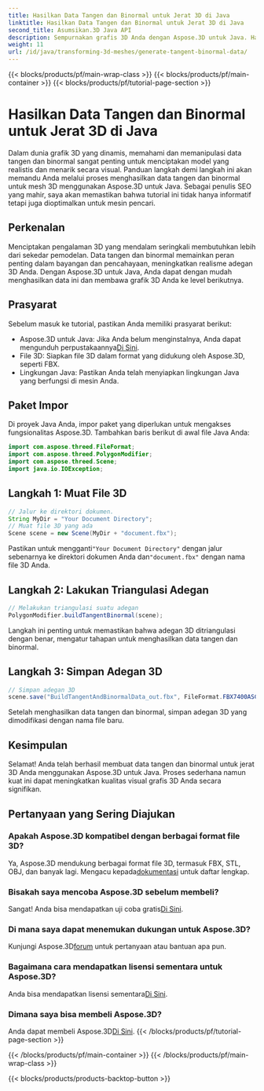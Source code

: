 ```yaml
---
title: Hasilkan Data Tangen dan Binormal untuk Jerat 3D di Java
linktitle: Hasilkan Data Tangen dan Binormal untuk Jerat 3D di Java
second_title: Asumsikan.3D Java API
description: Sempurnakan grafis 3D Anda dengan Aspose.3D untuk Java. Hasilkan data tangen dan binormal dengan mudah. Coba uji coba gratis sekarang!
weight: 11
url: /id/java/transforming-3d-meshes/generate-tangent-binormal-data/
---
```


{{< blocks/products/pf/main-wrap-class >}}
{{< blocks/products/pf/main-container >}}
{{< blocks/products/pf/tutorial-page-section >}}

# Hasilkan Data Tangen dan Binormal untuk Jerat 3D di Java

Dalam dunia grafik 3D yang dinamis, memahami dan memanipulasi data tangen dan binormal sangat penting untuk menciptakan model yang realistis dan menarik secara visual. Panduan langkah demi langkah ini akan memandu Anda melalui proses menghasilkan data tangen dan binormal untuk mesh 3D menggunakan Aspose.3D untuk Java. Sebagai penulis SEO yang mahir, saya akan memastikan bahwa tutorial ini tidak hanya informatif tetapi juga dioptimalkan untuk mesin pencari.
## Perkenalan
Menciptakan pengalaman 3D yang mendalam seringkali membutuhkan lebih dari sekedar pemodelan. Data tangen dan binormal memainkan peran penting dalam bayangan dan pencahayaan, meningkatkan realisme adegan 3D Anda. Dengan Aspose.3D untuk Java, Anda dapat dengan mudah menghasilkan data ini dan membawa grafik 3D Anda ke level berikutnya.
## Prasyarat
Sebelum masuk ke tutorial, pastikan Anda memiliki prasyarat berikut:
-  Aspose.3D untuk Java: Jika Anda belum menginstalnya, Anda dapat mengunduh perpustakaannya[Di Sini](https://releases.aspose.com/3d/java/).
- File 3D: Siapkan file 3D dalam format yang didukung oleh Aspose.3D, seperti FBX.
- Lingkungan Java: Pastikan Anda telah menyiapkan lingkungan Java yang berfungsi di mesin Anda.
## Paket Impor
Di proyek Java Anda, impor paket yang diperlukan untuk mengakses fungsionalitas Aspose.3D. Tambahkan baris berikut di awal file Java Anda:
```java
import com.aspose.threed.FileFormat;
import com.aspose.threed.PolygonModifier;
import com.aspose.threed.Scene;
import java.io.IOException;
```
## Langkah 1: Muat File 3D
```java
// Jalur ke direktori dokumen.
String MyDir = "Your Document Directory";
// Muat file 3D yang ada
Scene scene = new Scene(MyDir + "document.fbx");
```
 Pastikan untuk mengganti`"Your Document Directory"` dengan jalur sebenarnya ke direktori dokumen Anda dan`"document.fbx"` dengan nama file 3D Anda.
## Langkah 2: Lakukan Triangulasi Adegan
```java
// Melakukan triangulasi suatu adegan
PolygonModifier.buildTangentBinormal(scene);
```
Langkah ini penting untuk memastikan bahwa adegan 3D ditriangulasi dengan benar, mengatur tahapan untuk menghasilkan data tangen dan binormal.
## Langkah 3: Simpan Adegan 3D
```java
// Simpan adegan 3D
scene.save("BuildTangentAndBinormalData_out.fbx", FileFormat.FBX7400ASCII);
```
Setelah menghasilkan data tangen dan binormal, simpan adegan 3D yang dimodifikasi dengan nama file baru.
## Kesimpulan
Selamat! Anda telah berhasil membuat data tangen dan binormal untuk jerat 3D Anda menggunakan Aspose.3D untuk Java. Proses sederhana namun kuat ini dapat meningkatkan kualitas visual grafis 3D Anda secara signifikan.
## Pertanyaan yang Sering Diajukan
### Apakah Aspose.3D kompatibel dengan berbagai format file 3D?
 Ya, Aspose.3D mendukung berbagai format file 3D, termasuk FBX, STL, OBJ, dan banyak lagi. Mengacu kepada[dokumentasi](https://reference.aspose.com/3d/java/) untuk daftar lengkap.
### Bisakah saya mencoba Aspose.3D sebelum membeli?
 Sangat! Anda bisa mendapatkan uji coba gratis[Di Sini](https://releases.aspose.com/).
### Di mana saya dapat menemukan dukungan untuk Aspose.3D?
 Kunjungi Aspose.3D[forum](https://forum.aspose.com/c/3d/18) untuk pertanyaan atau bantuan apa pun.
### Bagaimana cara mendapatkan lisensi sementara untuk Aspose.3D?
 Anda bisa mendapatkan lisensi sementara[Di Sini](https://purchase.aspose.com/temporary-license/).
### Dimana saya bisa membeli Aspose.3D?
 Anda dapat membeli Aspose.3D[Di Sini](https://purchase.aspose.com/buy).
{{< /blocks/products/pf/tutorial-page-section >}}

{{< /blocks/products/pf/main-container >}}
{{< /blocks/products/pf/main-wrap-class >}}

{{< blocks/products/products-backtop-button >}}
